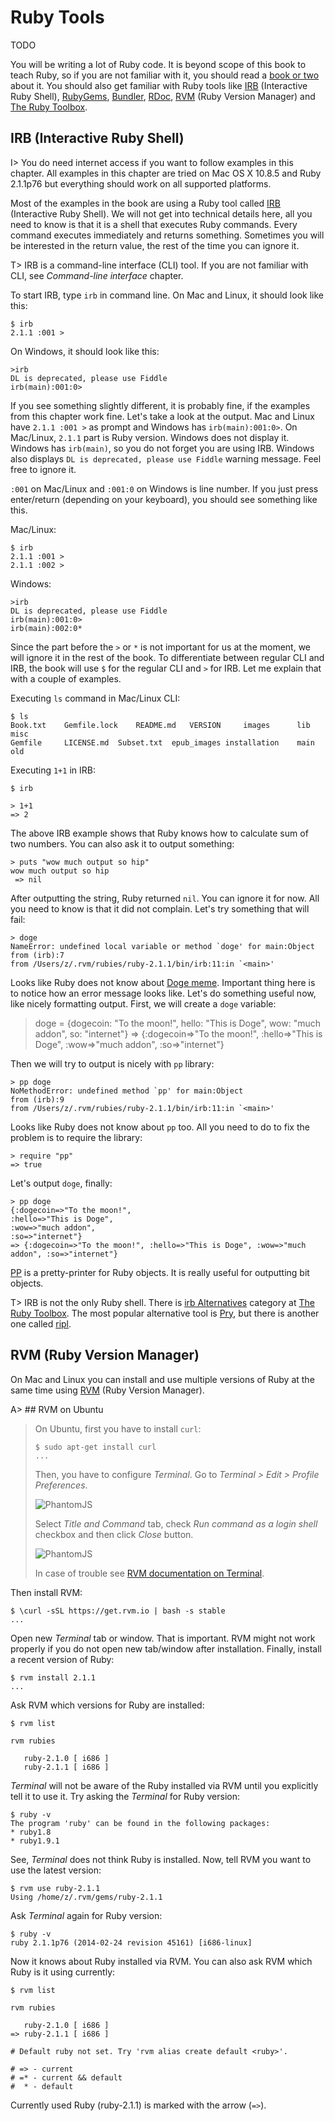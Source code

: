# Ruby Tools

TODO

You will be writing a lot of Ruby code. It is beyond scope of this book to teach Ruby, so if you are not familiar with it, you should read a [book or two](https://www.ruby-lang.org/en/documentation/) about it. You should also get familiar with Ruby tools like [IRB](https://en.wikipedia.org/wiki/Interactive_Ruby_Shell) (Interactive Ruby Shell), [RubyGems](http://rubygems.org/), [Bundler](http://bundler.io), [RDoc](http://rdoc.info/), [RVM](http://rvm.io) (Ruby Version Manager) and [The Ruby Toolbox](https://www.ruby-toolbox.com).

## IRB (Interactive Ruby Shell)

I> You do need internet access if you want to follow examples in this chapter. All examples in this chapter are tried on Mac OS X 10.8.5 and Ruby 2.1.1p76 but everything should work on all supported platforms.

Most of the examples in the book are using a Ruby tool called [IRB](https://en.wikipedia.org/wiki/Interactive_Ruby_Shell) (Interactive Ruby Shell). We will not get into technical details here, all you need to know is that it is a shell that executes Ruby commands. Every command executes immediately and returns something. Sometimes you will be interested in the return value, the rest of the time you can ignore it.

T> IRB is a command-line interface (CLI) tool. If you are not familiar with CLI, see *Command-line interface* chapter.

To start IRB, type `irb` in command line. On Mac and Linux, it should look like this:

    $ irb
    2.1.1 :001 >

On Windows, it should look like this:

    >irb
    DL is deprecated, please use Fiddle
    irb(main):001:0>

If you see something slightly different, it is probably fine, if the examples from this chapter work fine. Let's take a look at the output. Mac and Linux have `2.1.1 :001 >` as prompt and Windows has `irb(main):001:0>`. On Mac/Linux, `2.1.1` part is Ruby version. Windows does not display it. Windows has `irb(main)`, so you do not forget you are using IRB. Windows also displays `DL is deprecated, please use Fiddle` warning message. Feel free to ignore it.

`:001` on Mac/Linux and `:001:0` on Windows is line number. If you just press enter/return (depending on your keyboard), you should see something like this.

Mac/Linux:

    $ irb
    2.1.1 :001 >
    2.1.1 :002 >

Windows:

    >irb
    DL is deprecated, please use Fiddle
    irb(main):001:0>
    irb(main):002:0*

Since the part before the `>` or `*` is not important for us at the moment, we will ignore it in the rest of the book. To differentiate between regular CLI and IRB, the book will use `$` for the regular CLI and `>` for IRB. Let me explain that with a couple of examples.

Executing `ls` command in Mac/Linux CLI:

    $ ls
    Book.txt	Gemfile.lock	README.md	VERSION		images		lib		misc
    Gemfile		LICENSE.md	Subset.txt	epub_images	installation	main		old

Executing `1+1` in IRB:

    $ irb

    > 1+1
    => 2

The above IRB example shows that Ruby knows how to calculate sum of two numbers. You can also ask it to output something:

    > puts "wow much output so hip"
    wow much output so hip
     => nil

After outputting the string, Ruby returned `nil`. You can ignore it for now. All you need to know is that it did not complain. Let's try something that will fail:

    > doge
    NameError: undefined local variable or method `doge' for main:Object
    from (irb):7
    from /Users/z/.rvm/rubies/ruby-2.1.1/bin/irb:11:in `<main>'

Looks like Ruby does not know about [Doge meme](http://knowyourmeme.com/memes/doge). Important thing here is to notice how an error message looks like. Let's do something useful now, like nicely formatting output. First, we will create a `doge` variable:

> doge = {dogecoin: "To the moon!", hello: "This is Doge", wow: "much addon", so: "internet"}
=> {:dogecoin=>"To the moon!", :hello=>"This is Doge", :wow=>"much addon", :so=>"internet"}

Then we will try to output is nicely with `pp` library:

    > pp doge
    NoMethodError: undefined method `pp' for main:Object
    from (irb):9
    from /Users/z/.rvm/rubies/ruby-2.1.1/bin/irb:11:in `<main>'

Looks like Ruby does not know about `pp` too. All you need to do to fix the problem is to require the library:

    > require "pp"
    => true

Let's output `doge`, finally:

    > pp doge
    {:dogecoin=>"To the moon!",
    :hello=>"This is Doge",
    :wow=>"much addon",
    :so=>"internet"}
    => {:dogecoin=>"To the moon!", :hello=>"This is Doge", :wow=>"much addon", :so=>"internet"}

[PP](http://ruby-doc.org/stdlib-2.1.1/libdoc/pp/rdoc/PP.html) is a pretty-printer for Ruby objects. It is really useful for outputting bit objects.

T> IRB is not the only Ruby shell. There is [irb Alternatives](https://www.ruby-toolbox.com/categories/irb_Alternatives) category at [The Ruby Toolbox](https://www.ruby-toolbox.com/). The most popular alternative tool is [Pry](https://rubygems.org/gems/pry), but there is another one called [ripl](https://rubygems.org/gems/ripl).

## RVM (Ruby Version Manager)

On Mac and Linux you can install and use multiple versions of Ruby at the same time using [RVM](http://rvm.io) (Ruby Version Manager).

A> ## RVM on Ubuntu
>
> On Ubuntu, first you have to install `curl`:
>
>     $ sudo apt-get install curl
>     ...
>
> Then, you have to configure *Terminal*. Go to *Terminal > Edit > Profile Preferences*.
>
> ![PhantomJS](https://raw.github.com/watir/watirbook/master/images/main/terminal_profile_preferences.png)
>
> Select *Title and Command* tab, check *Run command as a login shell* checkbox and then click *Close* button.
>
> ![PhantomJS](https://raw.github.com/watir/watirbook/master/images/main/terminal_title_and_command.png)
>
> In case of trouble see [RVM documentation on Terminal](https://rvm.io/integration/gnome-terminal).

Then install RVM:

    $ \curl -sSL https://get.rvm.io | bash -s stable
    ...

Open new *Terminal* tab or window. That is important. RVM might not work properly if you do not open new tab/window after installation. Finally, install a recent version of Ruby:

    $ rvm install 2.1.1
    ...

Ask RVM which versions for Ruby are installed:

    $ rvm list

    rvm rubies

       ruby-2.1.0 [ i686 ]
       ruby-2.1.1 [ i686 ]

*Terminal* will not be aware of the Ruby installed via RVM until you explicitly tell it to use it. Try asking the *Terminal* for Ruby version:

    $ ruby -v
    The program 'ruby' can be found in the following packages:
    * ruby1.8
    * ruby1.9.1

See, *Terminal* does not think Ruby is installed. Now, tell RVM you want to use the latest version:

    $ rvm use ruby-2.1.1
    Using /home/z/.rvm/gems/ruby-2.1.1

Ask *Terminal* again for Ruby version:

    $ ruby -v
    ruby 2.1.1p76 (2014-02-24 revision 45161) [i686-linux]

Now it knows about Ruby installed via RVM. You can also ask RVM which Ruby is it using currently:

    $ rvm list

    rvm rubies

       ruby-2.1.0 [ i686 ]
    => ruby-2.1.1 [ i686 ]

    # Default ruby not set. Try 'rvm alias create default <ruby>'.

    # => - current
    # =* - current && default
    #  * - default

Currently used Ruby (ruby-2.1.1) is marked with the arrow (`=>`).
